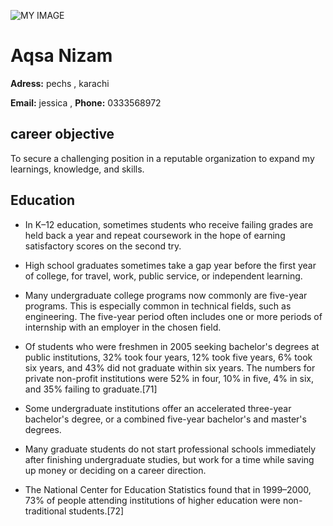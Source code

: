 ![MY IMAGE](https://cdn131.picsart.com/329815857005201.jpg?type=webp&to=crop&r=256)
# Aqsa Nizam

**Adress:** pechs , karachi 

**Email:** jessica , **Phone:** 0333568972


## career objective

To secure a challenging position in a reputable organization to expand my learnings, knowledge, and skills.


## Education 



- In K–12 education, sometimes students who receive failing grades are held back a year and repeat coursework in the hope of earning satisfactory scores on the second try.

- High school graduates sometimes take a gap year before the first year of college, for travel, work, public service, or independent learning.

- Many undergraduate college programs now commonly are five-year programs. This is especially common in technical fields, such as engineering. The five-year period often includes one or more periods of internship with an employer in the chosen field.

- Of students who were freshmen in 2005 seeking bachelor's degrees at public institutions, 32% took four years, 12% took five years, 6% took six years, and 43% did not graduate within six years. The numbers for private non-profit institutions were 52% in four, 10% in five, 4% in six, and 35% failing to graduate.[71]

- Some undergraduate institutions offer an accelerated three-year bachelor's degree, or a combined five-year bachelor's and master's degrees.

- Many graduate students do not start professional schools immediately after finishing undergraduate studies, but work for a time while saving up money or deciding on a career direction.

- The National Center for Education Statistics found that in 1999–2000, 73% of people attending institutions of higher education were non-traditional students.[72]
